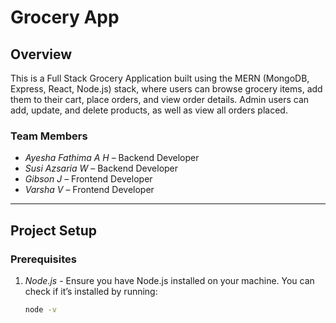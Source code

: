 # Grocery App

## Overview

This is a Full Stack Grocery Application built using the MERN (MongoDB, Express, React, Node.js) stack, where users can browse grocery items, add them to their cart, place orders, and view order details. Admin users can add, update, and delete products, as well as view all orders placed.

### Team Members

- *Ayesha Fathima A H* – Backend Developer
- *Susi Azsaria W* – Backend Developer
- *Gibson J* – Frontend Developer
- *Varsha V* – Frontend Developer

---

## Project Setup

### Prerequisites

1. *Node.js* - Ensure you have Node.js installed on your machine. You can check if it’s installed by running:
   ```bash
   node -v
